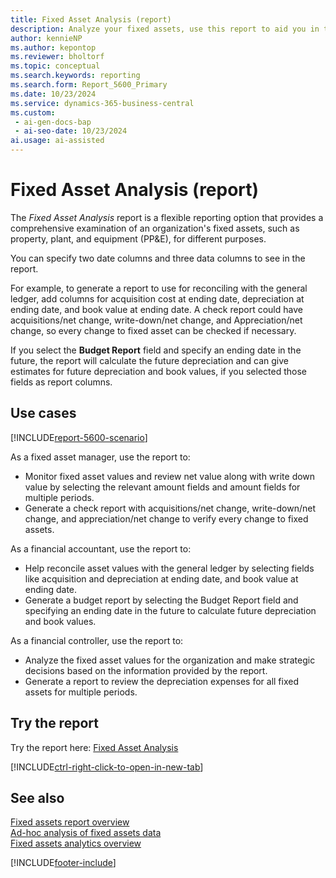 ```yaml
---
title: Fixed Asset Analysis (report)
description: Analyze your fixed assets, use this report to aid you in tasks such as reconcile asset values with your general ledger (G/L) or reviewing net value along with write down value.
author: kennieNP
ms.author: kepontop
ms.reviewer: bholtorf
ms.topic: conceptual
ms.search.keywords: reporting
ms.search.form: Report_5600_Primary
ms.date: 10/23/2024
ms.service: dynamics-365-business-central
ms.custom:
 - ai-gen-docs-bap
 - ai-seo-date: 10/23/2024
ai.usage: ai-assisted
---
```


# Fixed Asset Analysis (report)

The *Fixed Asset Analysis* report is a flexible reporting option that provides a comprehensive examination of an organization's fixed assets, such as property, plant, and equipment (PP&E), for different purposes. 

You can specify two date columns and three data columns to see in the report. 

For example, to generate a report to use for reconciling with the general ledger, add columns for acquisition cost at ending date, depreciation at ending date, and book value at ending date. A check report could have acquisitions/net change, write-down/net change, and Appreciation/net change, so every change to fixed asset can be checked if necessary. 

If you select the **Budget Report** field and specify an ending date in the future, the report will calculate the future depreciation and can give estimates for future depreciation and book values, if you selected those fields as report columns.


## Use cases

[!INCLUDE[report-5600-scenario](../includes/report-5600-scenario-include.md)]

<!-- 

Prompt

Below is a report in an ERP system. Provide 3-4 use cases for different personas working with fixed asset management or finance for fixed assets.
Format like this:    
  
As a <persona>, use the report to    
* use case 1  
* use case 2    

Do not capitalize the persona names. 

Do not start lines with "Use the data to"

## Report name
Fixed Asset Analysis

## Report description
Fixed Asset Analysis Report is a flexible reporting option that provides a comprehensive examination of an organization's fixed assets, such as property, plant, and equipment (PP&E), for different purposes. If the purpose is to reconcile asset values with GL then fields like acquisition, depreciation can be selected. If the purpose is about reviewing net value along with write down value, users can use this report accordingly by choosing the relevant amount fields and amount fields for multiple periods.

### What the report does
The *Fixed Asset Analysis* report is a flexible reporting option that provides a comprehensive examination of an organization's fixed assets, such as property, plant, and equipment (PP&E), for different purposes. 
You can specify two date columns and three data columns to see in the report. 
For example, to generate a report to use for reconciling with the general ledger, add columns for acquisition cost at ending date, depreciation at ending date, and book value at ending date. A check report could have acquisitions/net change, write-down/net change, and Appreciation/net change, so every change to fixed asset can be checked if necessary. 
If you select the **Budget Report** field and specify an ending date in the future, the report will calculate the future depreciation and can give estimates for future depreciation and book values, if you selected those fields as report columns.

### Use cases
Analyze your fixed assets, use this report to aid you in tasks such as reconcile asset values with your general ledger (G/L) or reviewing net value along with write down value.

Please include your data sources and URLs

-->


As a fixed asset manager, use the report to:
* Monitor fixed asset values and review net value along with write down value by selecting the relevant amount fields and amount fields for multiple periods.
* Generate a check report with acquisitions/net change, write-down/net change, and appreciation/net change to verify every change to fixed assets.

As a financial accountant, use the report to:
* Help reconcile asset values with the general ledger by selecting fields like acquisition and depreciation at ending date, and book value at ending date.
* Generate a budget report by selecting the Budget Report field and specifying an ending date in the future to calculate future depreciation and book values.

As a financial controller, use the report to:
* Analyze the fixed asset values for the organization and make strategic decisions based on the information provided by the report.
* Generate a report to review the depreciation expenses for all fixed assets for multiple periods.


## Try the report

Try the report here: [Fixed Asset Analysis](https://businesscentral.dynamics.com?report=5600)

[!INCLUDE[ctrl-right-click-to-open-in-new-tab](../includes/ctrl-right-click-to-open-in-new-tab.md)]


## See also

[Fixed assets report overview](../fa-reports.md)  
[Ad-hoc analysis of fixed assets data](../ad-hoc-analysis-fa.md)  
[Fixed assets analytics overview](../fa-analytics-overview.md)  

[!INCLUDE[footer-include](../includes/footer-banner.md)]